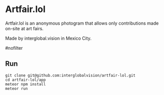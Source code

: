 # Artfair.lol

Artfair.lol is an anonymous photogram that allows only contributions made on-site at art fairs.

Made by interglobal.vision in Mexico City.

\#nofilter

## Run

```
git clone git@github.com:interglobalvision/artfair-lol.git
cd artfair-lol/app
meteor npm install
meteor run
```
